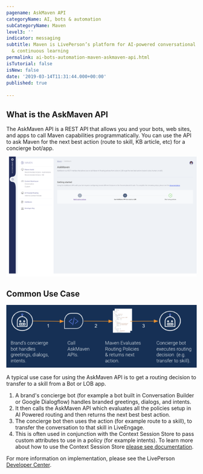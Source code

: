 ```yaml
---
pagename: AskMaven API
categoryName: AI, bots & automation
subCategoryName: Maven
level3: ''
indicator: messaging
subtitle: Maven is LivePerson’s platform for AI-powered conversational orchestration
  & continuous learning
permalink: ai-bots-automation-maven-askmaven-api.html
isTutorial: false
isNew: false
date: '2019-03-14T11:31:44.000+00:00'
published: true

---
```


## What is the AskMaven API

The AskMaven API is a REST API that allows you and your bots, web sites, and apps to call Maven capabilities programmatically. You can use the API to ask Maven for the next best action (route to skill, KB article, etc) for a concierge bot/app.

<img class="fancyimage" style="width:750px" src="img/askmaven.png">

## Common Use Case

<img class="fancyimage" style="width:600px" src="img/askmaven-use-case.png">


A typical use case for using the AskMaven API is to get a routing decision to transfer to a skill from a Bot or LOB app. 

1. A brand's concierge bot (for example a bot built in Conversation Builder or Google Dialogflow) handles branded greetings, dialogs, and intents.
2. It then calls the AskMaven API which evaluates all the policies setup in AI Powered routing and then returns the next best best action.
3. The concierge bot then uses the action (for example route to a skill), to transfer the conversation to that skill in LiveEngage.
4. This is often used in conjunction with the Context Session Store to pass custom attributes to use in a policy (for example intents). To learn more about how to use the Context Session Store [please see documentation](https://developers.liveperson.com/maven-context-warehouse-context-session-store.html).


For more information on implementation, please see the LivePerson [Developer Center](https://developers.liveperson.com/maven-askmaven-overview.html).
